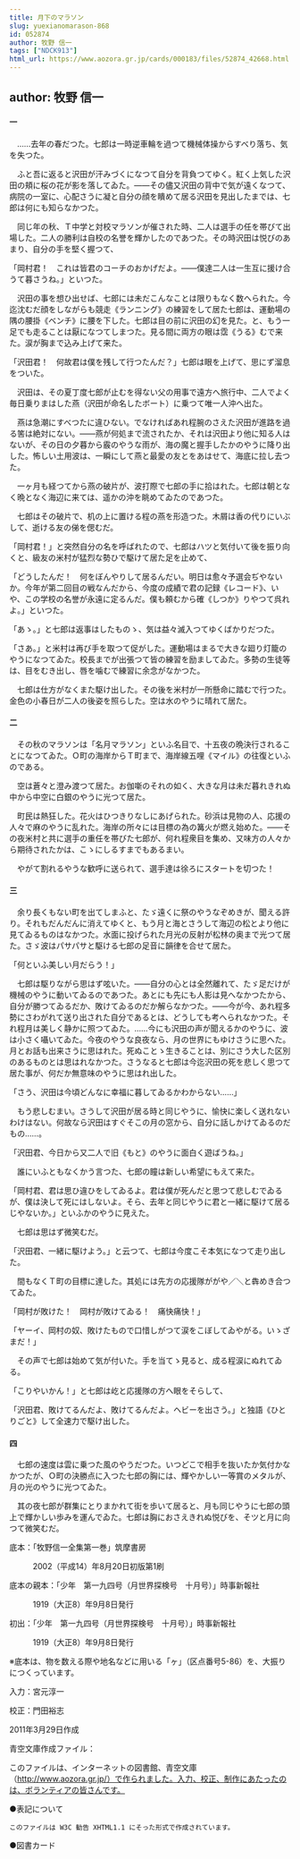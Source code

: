 ```yaml
---
title: 月下のマラソン
slug: yuexianomarason-868
id: 052874
author: 牧野 信一
tags: ["NDCK913"]
html_url: https://www.aozora.gr.jp/cards/000183/files/52874_42668.html
---
```


## author: 牧野 信一

#### 一




　……去年の春だつた。七郎は一時逆車輪を過つて機械体操からすべり落ち、気を失つた。

　ふと吾に返ると沢田が汗みづくになつて自分を背負つてゆく。紅く上気した沢田の頬に桜の花が影を落してゐた。――その儘又沢田の背中で気が遠くなつて、病院の一室に、心配さうに凝と自分の顔を瞶めて居る沢田を見出したまでは、七郎は何にも知らなかつた。

　同じ年の秋、Ｔ中学と対校マラソンが催された時、二人は選手の任を帯びて出場した。二人の勝利は自校の名誉を輝かしたのであつた。その時沢田は悦びのあまり、自分の手を堅く握つて、

「岡村君！　これは皆君のコーチのおかげだよ。――僕達二人は一生互に援け合うて暮さうね。」といつた。

　沢田の事を想ひ出せば、七郎には未だこんなことは限りもなく数へられた。今迄沈むだ顔をしながらも競走《ランニング》の練習をして居た七郎は、運動場の隅の腰掛《ベンチ》に腰を下した。七郎は目の前に沢田の幻を見た。と、もう一足でも走ることは厭になつてしまつた。見る間に両方の眼は霑《うる》むで来た。涙が胸まで込み上げて来た。

「沢田君！　何故君は僕を残して行つたんだ？」七郎は眼を上げて、思にず溜息をついた。

　沢田は、その夏丁度七郎が止むを得ない父の用事で遠方へ旅行中、二人でよく毎日乗りまはした燕（沢田が命名したボート）に乗つて唯一人沖へ出た。

　燕は急潮にすべつたに違ひない。でなければあれ程腕のさえた沢田が進路を過る筈は絶対にない。――燕が何処まで流されたか、それは沢田より他に知る人はないが、その日の夕暮から霰のやうな雨が、海の魔と握手したかのやうに降り出した。怖しい土用波は、一瞬にして燕と最愛の友とをあはせて、海底に拉し去つた。

　一ヶ月も経つてから燕の破片が、波打際で七郎の手に拾はれた。七郎は朝となく晩となく海辺に来ては、遥かの沖を眺めてゐたのであつた。

　七郎はその破片で、机の上に置ける程の燕を形造つた。木屑は香の代りにいぶして、逝ける友の俤を偲むだ。

「岡村君！」と突然自分の名を呼ばれたので、七郎はハツと気付いて後を振り向くと、級友の米村が猛烈な勢ひで駆けて居た足を止めて、

「どうしたんだ！　何をぼんやりして居るんだい。明日は愈々予選会ぢやないか。今年が第二回目の戦なんだから、今度の成績で君の記録《レコード》、いや、この学校の名誉が永遠に定るんだ。僕も頼むから確《しつか》りやつて呉れよ。」といつた。

「あゝ。」と七郎は返事はしたものゝ、気は益々滅入つてゆくばかりだつた。

「さあ。」と米村は再び手を取つて促がした。運動場はまるで大きな廻り灯籠のやうになつてゐた。校長までが出張つて皆の練習を励ましてゐた。多勢の生徒等は、目をむき出し、唇を噛むで練習に余念がなかつた。

　七郎は仕方がなくまた駆け出した。その後を米村が一所懸命に踏むで行つた。金色の小春日が二人の後姿を照らした。空は水のやうに晴れて居た。



#### 二




　その秋のマラソンは「名月マラソン」といふ名目で、十五夜の晩決行されることになつてゐた。Ｏ町の海岸からＴ町まで、海岸線五哩《マイル》の往復といふのである。

　空は蒼々と澄み渡つて居た。お伽噺のそれの如く、大きな月は未だ暮れきれぬ中から中空に白銀のやうに光つて居た。

　町民は熱狂した。花火はひつきりなしにあげられた。砂浜は見物の人、応援の人々で麻のやうに乱れた。海岸の所々には目標の為の篝火が燃え始めた。――その夜米村と共に選手の重任を帯びた七郎が、何れ程衆目を集め、又味方の人々から期待されたかは、こゝにしるすまでもあるまい。

　やがて割れるやうな歓呼に送られて、選手達は徐ろにスタートを切つた！



#### 三




　余り長くもない町を出てしまふと、たゞ遠くに祭のやうなぞめきが、聞える許り。それもだんだんに消えてゆくと、もう月と海とさうして海辺の松とより他に見てゐるものはなかつた。水面に投げられた月光の反射が松林の奥まで光つて居た。さゞ波はパサパサと駆ける七郎の足音に韻律を合せて居た。

「何といふ美しい月だらう！」

　七郎は駆りながら思はず呟いた。――自分の心とは全然離れて、たゞ足だけが機械のやうに動いてゐるのであつた。あとにも先にも人影は見へなかつたから、自分が勝つてゐるだか、敗けてゐるのだか解らなかつた。――今が今、あれ程多勢にさわがれて送り出された自分であるとは、どうしても考へられなかつた。それ程月は美しく静かに照つてゐた。……今にも沢田の声が聞えるかのやうに、波は小さく囁いてゐた。今夜のやうな良夜なら、月の世界にもゆけさうに思へた。月とお話も出来さうに思はれた。死ぬことゝ生きることは、別にさう大した区別のあるものとは思はれなかつた。さうなると七郎は今迄沢田の死を悲しく思つて居た事が、何だか無意味のやうに思はれ出した。

「さう、沢田は今頃どんなに幸福に暮してゐるかわからない……」

　もう悲しむまい。さうして沢田が居る時と同じやうに、愉快に楽しく送れないわけはない。何故なら沢田はすぐそこの月の窓から、自分に話しかけてゐるのだもの……。

「沢田君、今日から又二人で旧《もと》のやうに面白く遊ばうね。」

　誰にいふともなくかう言つた、七郎の瞳は新しい希望にもえて来た。

「岡村君、君は思ひ違ひをしてゐるよ。君は僕が死んだと思つて悲しむでゐるが、僕は決して死にはしないよ。そら、去年と同じやうに君と一緒に駆けて居るじやないか。」といふかのやうに見えた。

　七郎は思はず微笑むだ。

「沢田君、一緒に駆けよう。」と云つて、七郎は今度こそ本気になつて走り出した。

　間もなくＴ町の目標に達した。其処には先方の応援隊ががや／＼と犇めき合つてゐた。

「岡村が敗けた！　岡村が敗けてゐる！　痛快痛快！」

「ヤーイ、岡村の奴、敗けたもので口惜しがつて涙をこぼしてゐやがる。いゝざまだ！」

　その声で七郎は始めて気が付いた。手を当てゝ見ると、成る程涙にぬれてゐる。

「こりやいかん！」と七郎は屹と応援隊の方へ眼をそらして、

「沢田君、敗けてるんだよ、敗けてるんだよ。ヘビーを出さう。」と独語《ひとりごと》して全速力で駆け出した。



#### 四




　七郎の速度は雲に乗つた風のやうだつた。いつどこで相手を抜いたか気付かなかつたが、Ｏ町の決勝点に入つた七郎の胸には、輝やかしい一等賞のメタルが、月の光のやうに光つてゐた。

　其の夜七郎が群集にとりまかれて街を歩いて居ると、月も同じやうに七郎の頭上で輝かしい歩みを運んでゐた。七郎は胸におさえきれぬ悦びを、そツと月に向つて微笑むだ。













底本：「牧野信一全集第一巻」筑摩書房

　　　2002（平成14）年8月20日初版第1刷

底本の親本：「少年　第一九四号（月世界探検号　十月号）」時事新報社

　　　1919（大正8）年9月8日発行

初出：「少年　第一九四号（月世界探検号　十月号）」時事新報社

　　　1919（大正8）年9月8日発行

※底本は、物を数える際や地名などに用いる「ヶ」（区点番号5-86）を、大振りにつくっています。

入力：宮元淳一

校正：門田裕志

2011年3月29日作成

青空文庫作成ファイル：

このファイルは、インターネットの図書館、青空文庫（http://www.aozora.gr.jp/）で作られました。入力、校正、制作にあたったのは、ボランティアの皆さんです。















●表記について


	このファイルは W3C 勧告 XHTML1.1 にそった形式で作成されています。







●図書カード